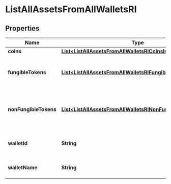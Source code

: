 

# ListAllAssetsFromAllWalletsRI


## Properties

| Name | Type | Description | Notes |
|------------ | ------------- | ------------- | -------------|
|**coins** | [**List&lt;ListAllAssetsFromAllWalletsRICoinsInner&gt;**](ListAllAssetsFromAllWalletsRICoinsInner.md) |  |  |
|**fungibleTokens** | [**List&lt;ListAllAssetsFromAllWalletsRIFungibleTokensInner&gt;**](ListAllAssetsFromAllWalletsRIFungibleTokensInner.md) | Represents fungible tokens&#39;es detailed information |  |
|**nonFungibleTokens** | [**List&lt;ListAllAssetsFromAllWalletsRINonFungibleTokensInner&gt;**](ListAllAssetsFromAllWalletsRINonFungibleTokensInner.md) | Represents non-fungible tokens&#39;es detailed information. |  |
|**walletId** | **String** | Defines the unique ID of the Wallet. |  |
|**walletName** | **String** | Represents the name of the wallet. |  |



